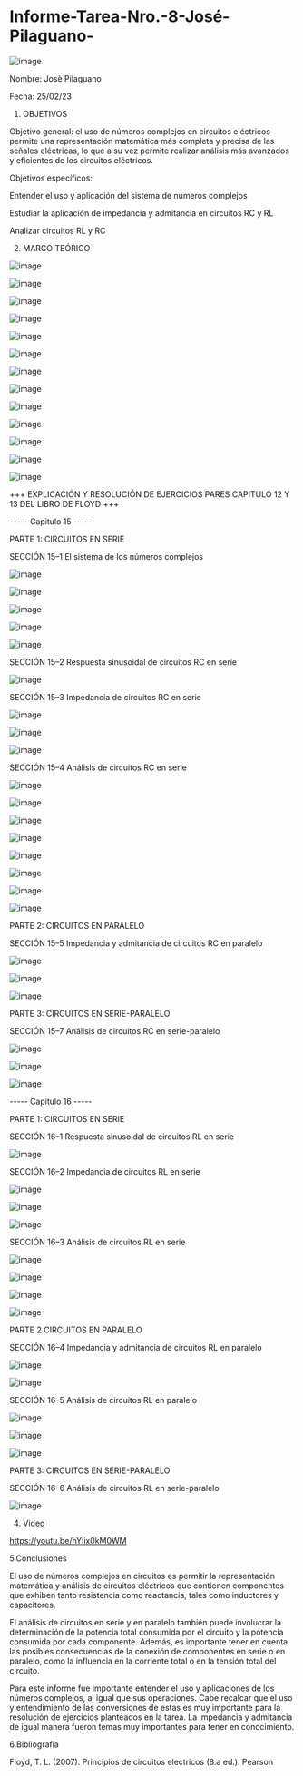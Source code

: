 # Informe-Tarea-Nro.-8-José-Pilaguano-

![image](https://user-images.githubusercontent.com/116677175/221381308-97623eb8-7dda-4a88-bef1-260a0108b0e3.png)

Nombre: Josè Pilaguano

Fecha: 25/02/23

1. OBJETIVOS

Objetivo general: el uso de números complejos en circuitos eléctricos permite una representación matemática más completa y precisa de las señales eléctricas, lo que a su vez permite realizar análisis más avanzados y eficientes de los circuitos eléctricos.

Objetivos específicos: 

Entender el uso y aplicación del sistema de números complejos

Estudiar la aplicación de impedancia y admitancia en circuitos RC y RL

Analizar circuitos RL y RC

2. MARCO TEÓRICO

![image](https://user-images.githubusercontent.com/116677175/221381489-570117ac-fa69-4a01-bfec-d75d425aee2f.png)

![image](https://user-images.githubusercontent.com/116677175/221381499-454895d5-4489-4115-8594-e4225150c930.png)

![image](https://user-images.githubusercontent.com/116677175/221381503-f314733f-06dd-4913-986a-4fd8410ae234.png)

![image](https://user-images.githubusercontent.com/116677175/221381515-2254e7ee-98b9-48a4-8d39-65428f92bd70.png)

![image](https://user-images.githubusercontent.com/116677175/221381525-1979169d-e1bd-4b34-9dfb-e812f0f2888e.png)

![image](https://user-images.githubusercontent.com/116677175/221381540-69b2e78f-8838-4f25-bc43-378172c58dfe.png)

![image](https://user-images.githubusercontent.com/116677175/221381548-88665bc7-e2a7-47fd-aa8d-648a927cea32.png)

![image](https://user-images.githubusercontent.com/116677175/221381558-d96b984b-fdf9-4e5f-b7df-db85f1209bdf.png)

![image](https://user-images.githubusercontent.com/116677175/221381579-7b774f45-c0e3-4c9e-9fb9-cbfe0f89d258.png)

![image](https://user-images.githubusercontent.com/116677175/221381586-9645dc64-9094-4a95-b8e3-ed5186c76dba.png)

![image](https://user-images.githubusercontent.com/116677175/221381592-b25b8a10-2f02-4946-ae5c-c941eb5df707.png)

![image](https://user-images.githubusercontent.com/116677175/221381600-197fd78e-1c09-4ce5-8150-d018e4954634.png)

![image](https://user-images.githubusercontent.com/116677175/221381614-d6e4758a-8c0a-4d5f-86f8-9efb58fbfd17.png)

+++ EXPLICACIÓN Y RESOLUCIÓN DE EJERCICIOS PARES CAPITULO 12 Y 13 DEL LIBRO DE FLOYD +++

----- Capitulo 15 -----

PARTE 1: CIRCUITOS EN SERIE

SECCIÓN 15–1 El sistema de los números complejos

![image](https://user-images.githubusercontent.com/116677175/221381747-ae7113da-8514-4621-9c79-c77470119cae.png)

![image](https://user-images.githubusercontent.com/116677175/221381757-d4ef9a75-2e3f-441e-ad9b-702f47fd2585.png)

![image](https://user-images.githubusercontent.com/116677175/221381762-106ec183-3078-4484-8144-776d075a82e3.png)

![image](https://user-images.githubusercontent.com/116677175/221381774-2adccefb-69d8-44f8-a29f-82dde0e40f7a.png)

![image](https://user-images.githubusercontent.com/116677175/221381791-52c2b12d-4f80-4f02-9f1e-43178ac6b5ec.png)

SECCIÓN 15–2 Respuesta sinusoidal de circuitos RC en serie

![image](https://user-images.githubusercontent.com/116677175/221381807-8d2d8715-3ba9-4083-b848-19fcc3482e2d.png)

SECCIÓN 15–3 Impedancia de circuitos RC en serie

![image](https://user-images.githubusercontent.com/116677175/221381831-27778480-dcd3-4f47-a560-9e4e64e259e0.png)

![image](https://user-images.githubusercontent.com/116677175/221381838-bbcbcb29-c489-44e2-a0ed-77151aa491e9.png)

![image](https://user-images.githubusercontent.com/116677175/221381855-b74ddcc1-7b99-4149-b520-7e0ef7899dc5.png)

SECCIÓN 15–4 Análisis de circuitos RC en serie

![image](https://user-images.githubusercontent.com/116677175/221381886-1d5617a0-621b-4450-ae18-6c4e27c03450.png)

![image](https://user-images.githubusercontent.com/116677175/221381897-0c13829b-ad90-43d3-94e2-261505541a88.png)

![image](https://user-images.githubusercontent.com/116677175/221381906-23b5b566-a160-48e9-9f22-111c02f378f4.png)

![image](https://user-images.githubusercontent.com/116677175/221381914-a0bbbe70-bbbe-462a-b972-9eee04f56240.png)

![image](https://user-images.githubusercontent.com/116677175/221381932-d258ac5a-b425-4f79-916d-5ef2f40a955e.png)

![image](https://user-images.githubusercontent.com/116677175/221381942-105df177-4e77-49ef-8b0c-e98298c67939.png)

![image](https://user-images.githubusercontent.com/116677175/221381959-2002cd8d-a703-4f94-b8a0-4ed9da63e169.png)

![image](https://user-images.githubusercontent.com/116677175/221381966-40b50e19-66f0-4056-b4bd-3197e0856ac8.png)

PARTE 2: CIRCUITOS EN PARALELO

SECCIÓN 15–5 Impedancia y admitancia de circuitos RC en paralelo

![image](https://user-images.githubusercontent.com/116677175/221381996-2f4ad2ce-ea82-4f38-bf05-190dc36d4ccb.png)

![image](https://user-images.githubusercontent.com/116677175/221382008-a1274cf1-9fc6-4ec2-952b-86084df72d2d.png)

![image](https://user-images.githubusercontent.com/116677175/221382016-e5b54c09-b51c-43ba-9016-e8884c510e70.png)

PARTE 3: CIRCUITOS EN SERIE-PARALELO

SECCIÓN 15–7 Análisis de circuitos RC en serie-paralelo

![image](https://user-images.githubusercontent.com/116677175/221382036-caeb13df-8d87-48a1-b90f-e2227a88eeba.png)

![image](https://user-images.githubusercontent.com/116677175/221382047-c9df71a2-440e-4770-90e6-8953995f1456.png)

![image](https://user-images.githubusercontent.com/116677175/221382056-6bd26737-892a-4ad7-84a0-877fdbf5255e.png)

----- Capitulo 16 -----

PARTE 1: CIRCUITOS EN SERIE

SECCIÓN 16–1 Respuesta sinusoidal de circuitos RL en serie

![image](https://user-images.githubusercontent.com/116677175/221382110-bd418e68-34fc-4a02-98b0-accfc2521930.png)

SECCIÓN 16–2 Impedancia de circuitos RL en serie

![image](https://user-images.githubusercontent.com/116677175/221382132-f4c5066b-d91f-4547-92b7-76de612e700c.png)

![image](https://user-images.githubusercontent.com/116677175/221382137-a399d3ac-934e-4a7a-9a1a-c645cdd3c0bb.png)

![image](https://user-images.githubusercontent.com/116677175/221382143-35a68002-cb7b-4247-857d-b7f02cb54b55.png)

SECCIÓN 16–3 Análisis de circuitos RL en serie

![image](https://user-images.githubusercontent.com/116677175/221382158-0d7dfc9c-415a-4f73-a275-edb8db9f2b8e.png)

![image](https://user-images.githubusercontent.com/116677175/221382174-e8cd1537-78ab-4182-8b01-e86c9426e9a9.png)

![image](https://user-images.githubusercontent.com/116677175/221382185-3ce62f90-ca46-4165-804d-b4cacbb08773.png)

![image](https://user-images.githubusercontent.com/116677175/221382196-7e5b136e-a786-485f-8b4a-9eef5f089dfa.png)

PARTE 2 CIRCUITOS EN PARALELO

SECCIÓN 16–4 Impedancia y admitancia de circuitos RL en paralelo

![image](https://user-images.githubusercontent.com/116677175/221382212-2a40c863-50c4-4415-b063-bc0d95cf8085.png)

![image](https://user-images.githubusercontent.com/116677175/221382217-0dc5c18a-4e73-4d57-ba84-b3b4d1f3d8bf.png)

SECCIÓN 16–5 Análisis de circuitos RL en paralelo

![image](https://user-images.githubusercontent.com/116677175/221382232-28b54cd9-8d76-4162-b935-1163bb314738.png)

![image](https://user-images.githubusercontent.com/116677175/221382244-38131238-b0be-4a4c-9ccc-9946a88c41e7.png)

![image](https://user-images.githubusercontent.com/116677175/221382253-53c4cfb6-f421-40ef-82bb-6944dfc48057.png)

PARTE 3: CIRCUITOS EN SERIE-PARALELO

SECCIÓN 16–6 Análisis de circuitos RL en serie-paralelo

![image](https://user-images.githubusercontent.com/116677175/221382292-ef53be6c-d195-4ae7-9c05-153046e36321.png)

4. Video

https://youtu.be/hYIix0kM0WM 

5.Conclusiones

El uso de números complejos en circuitos es permitir la representación matemática y análisis de circuitos eléctricos que contienen componentes que exhiben tanto resistencia como reactancia, tales como inductores y capacitores.

El análisis de circuitos en serie y en paralelo también puede involucrar la determinación de la potencia total consumida por el circuito y la potencia consumida por cada componente. Además, es importante tener en cuenta las posibles consecuencias de la conexión de componentes en serie o en paralelo, como la influencia en la corriente total o en la tensión total del circuito.

Para este informe fue importante entender el uso y aplicaciones de los números complejos, al igual que sus operaciones. Cabe recalcar que el uso y entendimiento de las conversiones de estas es muy importante para la resolución de ejercicios planteados en la tarea. La impedancia y admitancia de igual manera fueron temas muy importantes para tener en conocimiento.

6.Bibliografía

Floyd, T. L. (2007). Principios de circuitos electricos (8.a ed.). Pearson
